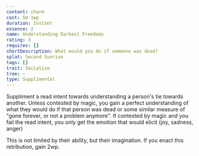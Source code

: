 ```yaml
---
content: charm
cost: 5m 1wp
duration: Instant
essence: 2
name: Understanding Darkest Freedoms
rating: 3
requires: []
shortDescription: What would you do if someone was dead?
splat: Second Sunrise
tags: []
trait: Socialize
tree: ~
type: Supplimental
---
```


Suppliment a read intent towards understanding a person's tie towards another. Unless contested by magic, you gain a perfect understanding of what they would do if that person was dead or some similar measure of "gone forever, or not a problem anymore". If contested by magic and you fail the read intent, you only get the emotion that would elicit (joy, sadness, anger)

This is not limited by their ability, but their imagination. If you enact this retribution, gain 2wp.
